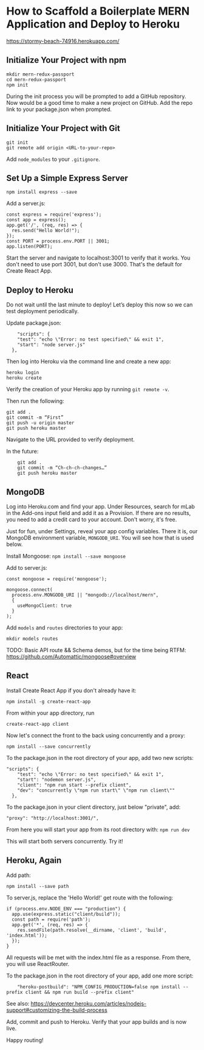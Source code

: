 # How to Scaffold a Boilerplate MERN Application and Deploy to Heroku
https://stormy-beach-74916.herokuapp.com/

## Initialize Your Project with npm
```
mkdir mern-redux-passport
cd mern-redux-passport
npm init
```
During the init process you will be prompted to add a GitHub repository. Now would be a good time to make a new project on GitHub. Add the repo link to your package.json when prompted.

## Initialize Your Project with Git
```
git init
git remote add origin <URL-to-your-repo>
```
Add `node_modules` to your `.gitignore`.

## Set Up a Simple Express Server
```
npm install express --save
```
Add a server.js:
```
const express = require('express');
const app = express();
app.get('/', (req, res) => {
  res.send("Hello World!");
});
const PORT = process.env.PORT || 3001;
app.listen(PORT);
```

Start the server and navigate to localhost:3001 to verify that it works. You don't need to use port 3001, but don't use 3000. That's the default for Create React App.

## Deploy to Heroku
Do not wait until the last minute to deploy! Let’s deploy this now so we can test deployment periodically.

Update package.json:
```
	"scripts": {
    "test": "echo \"Error: no test specified\" && exit 1",
    "start": "node server.js"
  },
```
Then log into Heroku via the command line and create a new app:
```
heroku login
heroku create
```

Verify the creation of your Heroku app by running `git remote -v`.

Then run the following:
```
git add .
git commit -m “First”
git push -u origin master
git push heroku master
```
Navigate to the URL provided to verify deployment.

In the future:
```
	git add .
	git commit -m “Ch-ch-ch-changes…”
	git push heroku master
```

## MongoDB

Log into Heroku.com and find your app. Under Resources, search for mLab in the Add-ons input field and add it as a Provision. If there are no results, you need to add a credit card to your account. Don't worry, it's free.

Just for fun, under Settings, reveal your app config variables. There it is, our MongoDB environment variable, `MONGODB_URI`. You will see how that is used below.

Install Mongoose:
`npm install --save mongoose`

Add to server.js:
```
const mongoose = require('mongoose');

mongoose.connect(
  process.env.MONGODB_URI || "mongodb://localhost/mern",
  {
    useMongoClient: true
  }
);

```
Add `models` and `routes` directories to your app:

`mkdir models routes`

TODO: Basic API route && Schema demos, but for the time being RTFM: https://github.com/Automattic/mongoose#overview

## React

Install Create React App if you don't already have it:

`npm install -g create-react-app`

From within your app directory, run

`create-react-app client`

Now let's connect the front to the back using concurrently and a proxy:

`npm install --save concurrently`

To the package.json in the root directory of your app, add two new scripts:
```
"scripts": {
    "test": "echo \"Error: no test specified\" && exit 1",
    "start": "nodemon server.js",
    "client": "npm run start --prefix client",
    "dev": "concurrently \"npm run start\" \"npm run client\""
  },
```

To the package.json in your client directory, just below "private", add:

`"proxy": "http://localhost:3001/",`

From here you will start your app from its root directory with:
`npm run dev`

This will start both servers concurrently. Try it!

## Heroku, Again

Add path:

`npm install --save path`

To server.js, replace the 'Hello World!' get route with the following:
```
if (process.env.NODE_ENV === "production") {
  app.use(express.static("client/build"));
  const path = require('path');
  app.get('*', (req, res) => {
    res.sendFile(path.resolve(__dirname, 'client', 'build', 'index.html'));
  });
}
```
All requests will be met with the index.html file as a response. From there, you will use ReactRouter.

To the package.json in the root directory of your app, add one more script:
```
	"heroku-postbuild": "NPM_CONFIG_PRODUCTION=false npm install --prefix client && npm run build --prefix client"
```
See also: https://devcenter.heroku.com/articles/nodejs-support#customizing-the-build-process

Add, commit and push to Heroku. Verify that your app builds and is now live.

Happy routing!
